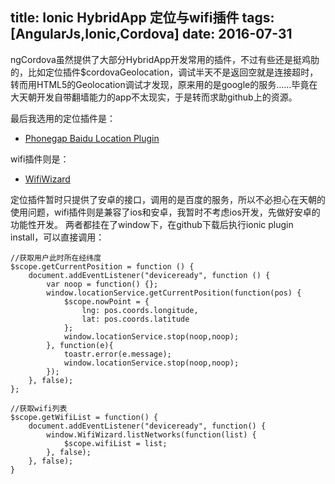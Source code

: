 title: Ionic HybridApp 定位与wifi插件
tags: [AngularJs,Ionic,Cordova]
date: 2016-07-31
---
ngCordova虽然提供了大部分HybridApp开发常用的插件，不过有些还是挺鸡肋的，比如定位插件$cordovaGeolocation，调试半天不是返回空就是连接超时，转而用HTML5的Geolocation调试才发现，原来用的是google的服务……毕竟在大天朝开发自带翻墙能力的app不太现实，于是转而求助github上的资源。

最后我选用的定位插件是：
* [Phonegap Baidu Location Plugin](https://github.com/DoubleSpout/phonegap_baidu_sdk_location)

wifi插件则是：
* [WifiWizard](https://github.com/makeroo/WifiWizard)

定位插件暂时只提供了安卓的接口，调用的是百度的服务，所以不必担心在天朝的使用问题，wifi插件则是兼容了ios和安卓，我暂时不考虑ios开发，先做好安卓的功能性开发。
两者都挂在了window下，在github下载后执行ionic plugin install，可以直接调用：

    //获取用户此时所在经纬度
	$scope.getCurrentPosition = function () {
		document.addEventListener("deviceready", function () {
	        var noop = function() {};
	        window.locationService.getCurrentPosition(function(pos) {
	            $scope.nowPoint = {
	            	lng: pos.coords.longitude,
	            	lat: pos.coords.latitude
	            };
	            window.locationService.stop(noop,noop);
	        }, function(e){
	            toastr.error(e.message);
	            window.locationService.stop(noop,noop);
	        });
	    }, false);
	};

	//获取wifi列表
	$scope.getWifiList = function() {
		document.addEventListener("deviceready", function() {
			window.WifiWizard.listNetworks(function(list) {
				$scope.wifiList = list;
			}, false);
		}, false);
	}
